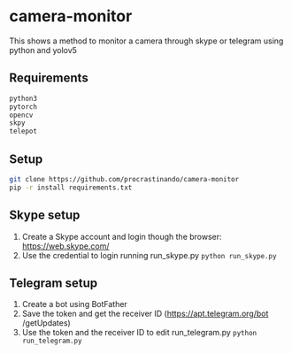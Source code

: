 # camera-monitor
This shows a method to monitor a camera through skype or telegram using python and yolov5

## Requirements
```bash
python3
pytorch
opencv
skpy
telepot
```

## Setup
```bash
git clone https://github.com/procrastinando/camera-monitor
pip -r install requirements.txt
```

## Skype setup
1. Create a Skype account and login though the browser: https://web.skype.com/
2. Use the credential to login running run_skype.py
```python run_skype.py```

## Telegram setup
1. Create a bot using BotFather
2. Save the token and get the receiver ID (https://apt.telegram.org/bot <TOKEN> /getUpdates)
3. Use the token and the receiver ID to edit run_telegram.py
```python run_telegram.py```
